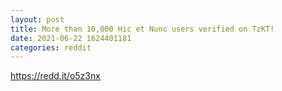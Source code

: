 ```yaml
--- 
layout: post 
title: More than 10,000 Hic et Nunc users verified on TzKT! 
date: 2021-06-22 1624401181 
categories: reddit 
--- 
```

https://redd.it/o5z3nx